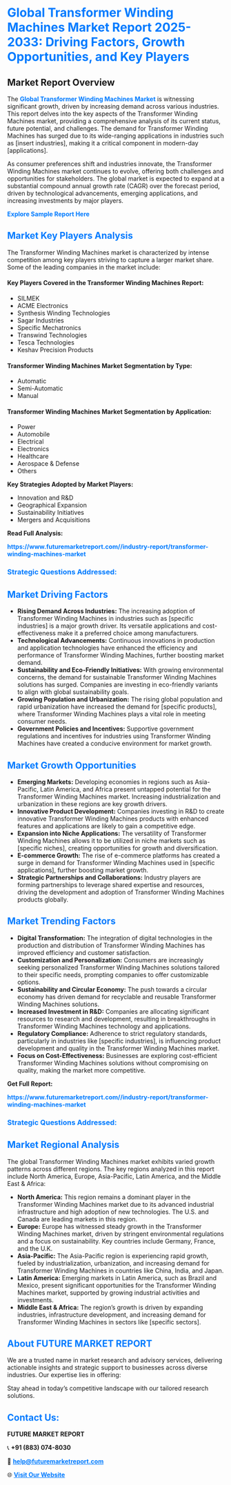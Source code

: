 <h1 style="color: #007BFF;">Global Transformer Winding Machines Market Report 2025-2033: Driving Factors, Growth Opportunities, and Key Players</h1>

<section id="overview">
<h2>Market Report Overview</h2>
<p>The <a href="https://www.futuremarketreport.com//industry-report/transformer-winding-machines-market" style="color: #007BFF; text-decoration: none;"><strong>Global Transformer Winding Machines Market</strong></a> is witnessing significant growth, driven by increasing demand across various industries. This report delves into the key aspects of the Transformer Winding Machines market, providing a comprehensive analysis of its current status, future potential, and challenges. The demand for Transformer Winding Machines has surged due to its wide-ranging applications in industries such as [insert industries], making it a critical component in modern-day [applications].</p>
<p>As consumer preferences shift and industries innovate, the Transformer Winding Machines market continues to evolve, offering both challenges and opportunities for stakeholders. The global market is expected to expand at a substantial compound annual growth rate (CAGR) over the forecast period, driven by technological advancements, emerging applications, and increasing investments by major players.</p>
</section>

<section id="overview">
<p><a href="https://www.futuremarketreport.com//request-sample/reportId=92517" style="color: #007BFF; text-decoration: none;"><strong>Explore Sample Report Here</strong></a></p>
</section>

<section id="key-players">
<h2 style="color: #007BFF;">Market Key Players Analysis</h2>
<p>The Transformer Winding Machines market is characterized by intense competition among key players striving to capture a larger market share. Some of the leading companies in the market include:</p>
<h4>Key Players Covered in the Transformer Winding Machines Report:</h4>
<ul><li>SILMEK</li><li>ACME Electronics</li><li>Synthesis Winding Technologies</li><li>Sagar Industries</li><li>Specific Mechatronics</li><li>Transwind Technologies</li><li>Tesca Technologies</li><li>Keshav Precision Products</li></ul>
<h4>Transformer Winding Machines Market Segmentation by Type:</h4>
<ul><li>Automatic</li><li>Semi-Automatic</li><li>Manual</li></ul>

<h4>Transformer Winding Machines Market Segmentation by Application:</h4>
<ul><li>Power</li><li>Automobile</li><li>Electrical</li><li>Electronics</li><li>Healthcare</li><li>Aerospace &amp; Defense</li><li>Others</li></ul>
<p><strong>Key Strategies Adopted by Market Players:</strong></p>
<ul>
<li>Innovation and R&D</li>
<li>Geographical Expansion</li>
<li>Sustainability Initiatives</li>
<li>Mergers and Acquisitions</li>
</ul>
</section>

<section>
<p><strong>Read Full Analysis: </strong></p><a href="https://www.futuremarketreport.com//industry-report/transformer-winding-machines-market" style="color: #007BFF; text-decoration: none;"><strong>https://www.futuremarketreport.com//industry-report/transformer-winding-machines-market</strong></a>
<h3 style="color: #007BFF;">Strategic Questions Addressed:</h3>
</section>

<section id="driving-factors">
<h2 style="color: #007BFF;">Market Driving Factors</h2>
<ul>
<li><strong>Rising Demand Across Industries:</strong> The increasing adoption of Transformer Winding Machines in industries such as [specific industries] is a major growth driver. Its versatile applications and cost-effectiveness make it a preferred choice among manufacturers.</li>
<li><strong>Technological Advancements:</strong> Continuous innovations in production and application technologies have enhanced the efficiency and performance of Transformer Winding Machines, further boosting market demand.</li>
<li><strong>Sustainability and Eco-Friendly Initiatives:</strong> With growing environmental concerns, the demand for sustainable Transformer Winding Machines solutions has surged. Companies are investing in eco-friendly variants to align with global sustainability goals.</li>
<li><strong>Growing Population and Urbanization:</strong> The rising global population and rapid urbanization have increased the demand for [specific products], where Transformer Winding Machines plays a vital role in meeting consumer needs.</li>
<li><strong>Government Policies and Incentives:</strong> Supportive government regulations and incentives for industries using Transformer Winding Machines have created a conducive environment for market growth.</li>
</ul>
</section>

<section id="growth-opportunities">
<h2 style="color: #007BFF;">Market Growth Opportunities</h2>
<ul>
<li><strong>Emerging Markets:</strong> Developing economies in regions such as Asia-Pacific, Latin America, and Africa present untapped potential for the Transformer Winding Machines market. Increasing industrialization and urbanization in these regions are key growth drivers.</li>
<li><strong>Innovative Product Development:</strong> Companies investing in R&D to create innovative Transformer Winding Machines products with enhanced features and applications are likely to gain a competitive edge.</li>
<li><strong>Expansion into Niche Applications:</strong> The versatility of Transformer Winding Machines allows it to be utilized in niche markets such as [specific niches], creating opportunities for growth and diversification.</li>
<li><strong>E-commerce Growth:</strong> The rise of e-commerce platforms has created a surge in demand for Transformer Winding Machines used in [specific applications], further boosting market growth.</li>
<li><strong>Strategic Partnerships and Collaborations:</strong> Industry players are forming partnerships to leverage shared expertise and resources, driving the development and adoption of Transformer Winding Machines products globally.</li>
</ul>
</section>

<section id="trending-factors">
<h2 style="color: #007BFF;">Market Trending Factors</h2>
<ul>
<li><strong>Digital Transformation:</strong> The integration of digital technologies in the production and distribution of Transformer Winding Machines has improved efficiency and customer satisfaction.</li>
<li><strong>Customization and Personalization:</strong> Consumers are increasingly seeking personalized Transformer Winding Machines solutions tailored to their specific needs, prompting companies to offer customizable options.</li>
<li><strong>Sustainability and Circular Economy:</strong> The push towards a circular economy has driven demand for recyclable and reusable Transformer Winding Machines solutions.</li>
<li><strong>Increased Investment in R&D:</strong> Companies are allocating significant resources to research and development, resulting in breakthroughs in Transformer Winding Machines technology and applications.</li>
<li><strong>Regulatory Compliance:</strong> Adherence to strict regulatory standards, particularly in industries like [specific industries], is influencing product development and quality in the Transformer Winding Machines market.</li>
<li><strong>Focus on Cost-Effectiveness:</strong> Businesses are exploring cost-efficient Transformer Winding Machines solutions without compromising on quality, making the market more competitive.</li>
</ul>
</section>

<section>
<p><strong>Get Full Report: </strong></p><a href="https://www.futuremarketreport.com//industry-report/transformer-winding-machines-market" style="color: #007BFF; text-decoration: none;"><strong>https://www.futuremarketreport.com//industry-report/transformer-winding-machines-market</strong></a>
<h3 style="color: #007BFF;">Strategic Questions Addressed:</h3>
</section>


<section id="regional-analysis">
<h2 style="color: #007BFF;">Market Regional Analysis</h2>
<p>The global Transformer Winding Machines market exhibits varied growth patterns across different regions. The key regions analyzed in this report include North America, Europe, Asia-Pacific, Latin America, and the Middle East & Africa:</p>
<ul>
<li><strong>North America:</strong> This region remains a dominant player in the Transformer Winding Machines market due to its advanced industrial infrastructure and high adoption of new technologies. The U.S. and Canada are leading markets in this region.</li>
<li><strong>Europe:</strong> Europe has witnessed steady growth in the Transformer Winding Machines market, driven by stringent environmental regulations and a focus on sustainability. Key countries include Germany, France, and the U.K.</li>
<li><strong>Asia-Pacific:</strong> The Asia-Pacific region is experiencing rapid growth, fueled by industrialization, urbanization, and increasing demand for Transformer Winding Machines in countries like China, India, and Japan.</li>
<li><strong>Latin America:</strong> Emerging markets in Latin America, such as Brazil and Mexico, present significant opportunities for the Transformer Winding Machines market, supported by growing industrial activities and investments.</li>
<li><strong>Middle East & Africa:</strong> The region’s growth is driven by expanding industries, infrastructure development, and increasing demand for Transformer Winding Machines in sectors like [specific sectors].</li>
</ul>
</section>

<footer>
<h2 style="color: #007BFF;">About FUTURE MARKET REPORT</h2>
<p>We are a trusted name in market research and advisory services, delivering actionable insights and strategic support to businesses across diverse industries. Our expertise lies in offering:</p>

<p>Stay ahead in today’s competitive landscape with our tailored research solutions.</p>

<h2 style="color: #007BFF;">Contact Us:</h2>
<p><strong>FUTURE MARKET REPORT</strong></p>
<p>📞 <strong>+91 (883) 074-8030</strong></p>
<p>📧 <strong><a href="mailto:help@futuremarketreport.com" style="color: #007BFF;">help@futuremarketreport.com</a></strong></p>
<p>🌐 <strong><a href="https://www.futuremarketreport.com/" style="color: #007BFF;">Visit Our Website</a></strong></p>
</footer>